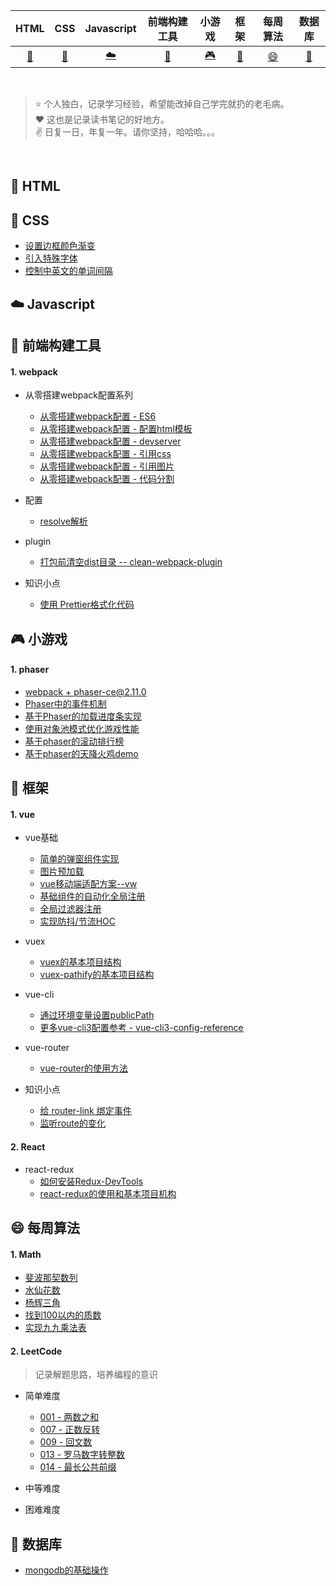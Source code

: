 |         HTML         |                CSS                |          Javascript          |           前端构建工具           |               小游戏               |           框架           |           每周算法           |           数据库          |
| :------------------: | :-------------------------------: | :--------------------------: | :------------------------------: | :--------------------------------: | :----------------------: | :----------------------: | :----------------------: |
| [:memo:](#memo-HTML) | [:floppy_disk:](#floppy_disk-CSS) | [:cloud:](#cloud-Javascript) | [:wrench:](#wrench-前端构建工具) | [:video_game:](#video_game-小游戏) | [:hammer:](#hammer-框架) | [:smile:](#smile-每周算法) | [:briefcase:](#briefcase-数据库) |

<br/>

> ⭐️ 个人独白，记录学习经验，希望能改掉自己学完就扔的老毛病。  
> :heart: 这也是记录读书笔记的好地方。   
> :v: 日复一日，年复一年。请你坚持，哈哈哈。。。  

<br/>

## :memo: HTML

## :floppy_disk: CSS

- [设置边框颜色渐变](./src/css/dot/border.md#设置边框颜色渐变)
- [引入特殊字体](./src/css/dot/border.md#引入特殊字体)
- [控制中英文的单词间隔](./src/css/dot/border.md#控制中英文的单词间隔)

## :cloud: Javascript

## :wrench: 前端构建工具

#### 1. webpack
- 从零搭建webpack配置系列
  - [从零搭建webpack配置 - ES6](./src/builds-tools/webpack/es6)
  - [从零搭建webpack配置 - 配置html模板](./src/builds-tools/webpack/html-webpack-plugin)
  - [从零搭建webpack配置 - devserver](./src/builds-tools/webpack/devserver)
  - [从零搭建webpack配置 - 引用css](./src/builds-tools/webpack/css)
  - [从零搭建webpack配置 - 引用图片](./src/builds-tools/webpack/image)
  - [从零搭建webpack配置 - 代码分割](./src/builds-tools/webpack/codeSplit)

- 配置
  - [resolve解析](./src/builds-tools/webpack/webpack-config/resolve.md)

- plugin
  - [打包前清空dist目录 -- clean-webpack-plugin](./src/builds-tools/webpack/plugin/cleanWebpack.md#安利插件----clean-webpack-plugin)
- 知识小点
  - [使用 Prettier格式化代码](./src/builds-tools/dot#使用-prettier格式化代码)

## :video_game: 小游戏

#### 1. phaser
  - [webpack + phaser-ce@2.11.0](./src/h5-game/phaser/webpack+phaser-ce)
  - [Phaser中的事件机制](./src/h5-game/phaser/event)
  - [基于Phaser的加载进度条实现](./src/h5-game/phaser/loading)
  - [使用对象池模式优化游戏性能](./src/h5-game/phaser/object-mode)
  - [基于phaser的滚动排行榜](./src/h5-game/phaser/ranking-list)
  - [基于phaser的天降火鸡demo](./src/h5-game/phaser/turkey)

## :hammer: 框架

#### 1. vue
- vue基础
  - [简单的弹窗组件实现](./src/vue/vue/component.md)
  - [图片预加载](./src/vue/preload-image)
  - [vue移动端适配方案--vw](./src/vue/dot/mobile.md)
  - [基础组件的自动化全局注册](./src/vue/vue-component)
  - [全局过滤器注册](./src/vue/dot/filter.md)
  - [实现防抖/节流HOC](./src/vue/dot/throttle.md)

- vuex
  - [vuex的基本项目结构](./src/vue/vuex)
  - [vuex-pathify的基本项目结构](./src/vue/vuex-pathify)

- vue-cli
  - [通过环境变量设置publicPath](./src/vue/vue-cli/publicPath.md)
  - [更多vue-cli3配置参考 - vue-cli3-config-reference](https://github.com/chenweihuan/vue-cli3-config-reference)

- vue-router
  - [vue-router的使用方法](./src/vue/vue-router)

- 知识小点
  - [给 router-link 绑定事件](./src/vue/dot/README.md#给router-link绑定事件)
  - [监听route的变化](./src/vue/dot/README.md#监听route的变化)
  
#### 2. React
- react-redux
  - [如何安装Redux-DevTools](./src/React/Redux-DevTools.md)
  - [react-redux的使用和基本项目机构](./src/React/react-redux)
## :smile: 每周算法

#### 1. Math
- [斐波那契数列](./src/arithmetic/math/feibo.md)
- [水仙花数](./src/arithmetic/math/daffodil.md)
- [杨辉三角](./src/arithmetic/math/three.md)
- [找到100以内的质数](./src/arithmetic/math/primeNum.md)
- [实现九九乘法表](./src/arithmetic/math/nine.md)

#### 2. LeetCode

> 记录解题思路，培养编程的意识  

- 简单难度
  - [001 - 两数之和](./src/arithmetic/LeetCode/twoSum.md)
  - [007 - 正数反转](./src/arithmetic/LeetCode/reverseInt.md)
  - [009 - 回文数](./src/arithmetic/LeetCode/isPalindrome.md)
  - [013 - 罗马数字转整数](./src/arithmetic/LeetCode/RomanToInt.md)
  - [014 - 最长公共前缀](./src/arithmetic/LeetCode/longCommonPre.md)
- 中等难度

- 困难难度

## :briefcase: 数据库

- [mongodb的基础操作](./src/data-base/mongodb)
